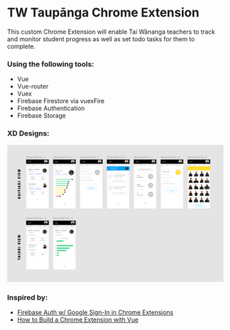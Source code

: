 
TW Taupānga Chrome Extension
============================

This custom Chrome Extension will enable Tai Wānanga teachers to track and monitor student progress as well as set todo tasks for them to complete.

### Using the following tools:
- Vue
- Vue-router 
- Vuex
- Firebase Firestore via vuexFire
- Firebase Authentication
- Firebase Storage

### XD Designs:
![TW Taupānga Designs](./screenshots/tw-taupanga-mockups.png)

### Inspired by:
- [Firebase Auth w/ Google Sign-In in Chrome Extensions](https://github.com/firebase/quickstart-js/tree/master/auth/chromextension)
- [How to Build a Chrome Extension with Vue](https://www.sitepoint.com/build-vue-chrome-extension/)



